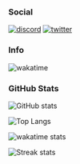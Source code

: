 <!--
**yuki2825624/yuki2825624** is a ✨ _special_ ✨ repository because its `README.md` (this file) appears on your GitHub profile.

Here are some ideas to get you started:

- 🔭 I’m currently working on ...
- 🌱 I’m currently learning ...
- 👯 I’m looking to collaborate on ...
- 🤔 I’m looking for help with ...
- 💬 Ask me about ...
- 📫 How to reach me: ...
- 😄 Pronouns: ...
- ⚡ Fun fact: ...
-->

### Social

[![discord](https://img.shields.io/badge/Discord-%237289DA.svg?style=for-the-badge&logo=discord&logoColor=white)](https://discord.gg) [![twitter](https://img.shields.io/badge/Twitter-%231DA1F2.svg?style=for-the-badge&logo=twitter&logoColor=white)](https://twitter.com/yuki2825624)

### Info

![wakatime](https://wakatime.com/badge/user/018b45a1-c220-437c-8d68-6aae39564c41.svg)

### GitHub Stats

![GitHub stats](https://github-readme-stats.vercel.app/api?username=yuki2825624&show=reviefws,discussions_started,discussions_answered,prs_merged,prs_merged_percentage&show_icons=true&bg_color=000,afeeee,1e90ff&title_color=000&text_color=000&icon_color=000)

![Top Langs](https://github-readme-stats.vercel.app/api/top-langs/?username=yuki2825624&langs_count=8&theme=github_dark&bg_color=000,afeeee,1e90ff&title_color=000&text_color=000&icon_color=000&layout=donut-vertical)

![wakatime stats](https://github-readme-stats.vercel.app/api/wakatime?username=@yuki2825624&theme=github_dark&bg_color=000,afeeee,1e90ff&title_color=000&text_color=000&icon_color=000&layout=compact)

![Streak stats](https://github-readme-streak-stats.herokuapp.com/?user=yuki2825624&theme=github_dark&bg_color=000,afeeee,1e90ff&title_color=000&text_color=000&icon_color=000)